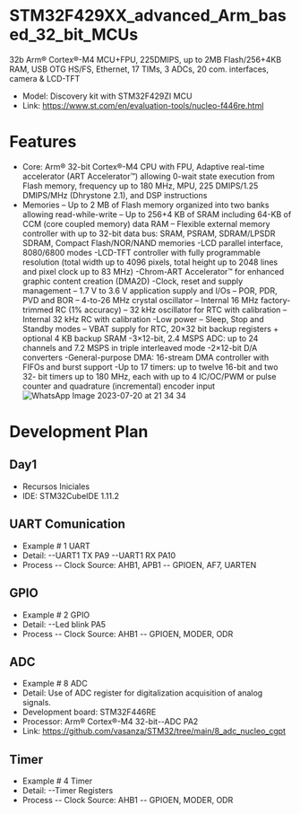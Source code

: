 # STM32F429XX_advanced_Arm_based_32_bit_MCUs
32b Arm® Cortex®-M4 MCU+FPU, 225DMIPS, up to 2MB Flash/256+4KB RAM, USB OTG HS/FS, Ethernet, 17 TIMs, 3 ADCs, 20 com. interfaces, camera &amp; LCD-TFT

- Model: Discovery kit with STM32F429ZI MCU
- Link: https://www.st.com/en/evaluation-tools/nucleo-f446re.html

# Features
- Core: Arm® 32-bit Cortex®-M4 CPU with FPU, 
Adaptive real-time accelerator (ART 
Accelerator™) allowing 0-wait state execution 
from Flash memory, frequency up to 180 MHz, 
MPU, 225 DMIPS/1.25 DMIPS/MHz
(Dhrystone 2.1), and DSP instructions
- Memories
– Up to 2 MB of Flash memory organized into 
two banks allowing read-while-write
– Up to 256+4 KB of SRAM including 64-KB 
of CCM (core coupled memory) data RAM
– Flexible external memory controller with up 
to 32-bit data bus: SRAM, PSRAM, 
SDRAM/LPSDR SDRAM, Compact 
Flash/NOR/NAND memories
-LCD parallel interface, 8080/6800 modes
-LCD-TFT controller with fully programmable 
resolution (total width up to 4096 pixels, total 
height up to 2048 lines and pixel clock up to 
83 MHz)
-Chrom-ART Accelerator™ for enhanced 
graphic content creation (DMA2D)
-Clock, reset and supply management
– 1.7 V to 3.6 V application supply and I/Os
– POR, PDR, PVD and BOR
– 4-to-26 MHz crystal oscillator
– Internal 16 MHz factory-trimmed RC (1% 
accuracy)
– 32 kHz oscillator for RTC with calibration
– Internal 32 kHz RC with calibration
-Low power
– Sleep, Stop and Standby modes
– VBAT supply for RTC, 20×32 bit backup 
registers + optional 4 KB backup SRAM
-3×12-bit, 2.4 MSPS ADC: up to 24 channels 
and 7.2 MSPS in triple interleaved mode
-2×12-bit D/A converters
-General-purpose DMA: 16-stream DMA 
controller with FIFOs and burst support
-Up to 17 timers: up to twelve 16-bit and two 32-
bit timers up to 180 MHz, each with up to 4 
IC/OC/PWM or pulse counter and quadrature 
(incremental) encoder input
![WhatsApp Image 2023-07-20 at 21 34 34](https://github.com/vasanza/STM32/assets/12642226/403a2232-6ea6-4c9a-b0f1-54bdc53203a7)

# Development Plan
## Day1
- Recursos Iniciales
- IDE: STM32CubeIDE 1.11.2
## UART Comunication
- Example # 1 UART
- Detail:
--UART1 TX PA9
--UART1 RX PA10
- Process
-- Clock Source: AHB1, APB1
-- GPIOEN, AF7, UARTEN
## GPIO
- Example # 2 GPIO
- Detail:
--Led blink PA5
- Process
-- Clock Source: AHB1
-- GPIOEN, MODER, ODR
## ADC
- Example # 8 ADC
- Detail: Use of ADC register for digitalization acquisition of analog signals.
- Development board: STM32F446RE
- Processor: Arm® Cortex®-M4 32-bit--ADC PA2
- Link: https://github.com/vasanza/STM32/tree/main/8_adc_nucleo_cgpt
## Timer
- Example # 4 Timer
- Detail:
--Timer Registers
- Process
-- Clock Source: AHB1
-- GPIOEN, MODER, ODR
